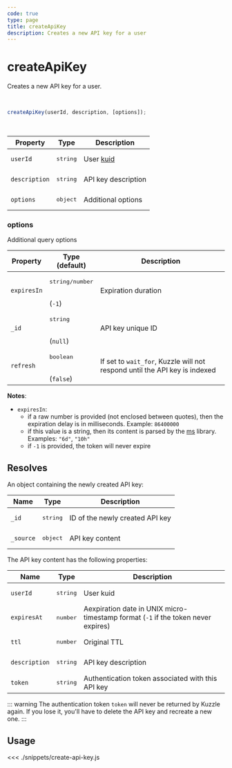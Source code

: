 ```yaml
---
code: true
type: page
title: createApiKey
description: Creates a new API key for a user
---
```


# createApiKey

Creates a new API key for a user.

<br />

```js
createApiKey(userId, description, [options]);
```

<br />

| Property | Type | Description |
| --- | --- | --- |
| `userId` | <pre>string</pre> | User [kuid](/core/2/guides/essentials/user-authentication#kuzzle-user-identifier-kuid) |
| `description` | <pre>string</pre> | API key description |
| `options` | <pre>object</pre> | Additional options |

### options

Additional query options

| Property | Type<br />(default) | Description |
| --- | --- | --- |
| `expiresIn` | <pre>string/number</pre><br />(`-1`) | Expiration duration |
| `_id` | <pre>string</pre><br />(`null`) | API key unique ID |
| `refresh` | <pre>boolean</pre><br />(`false`) | If set to `wait_for`, Kuzzle will not respond until the API key is indexed |

**Notes**:
- `expiresIn`:
  - if a raw number is provided (not enclosed between quotes), then the expiration delay is in milliseconds. Example: `86400000`
  - if this value is a string, then its content is parsed by the [ms](https://www.npmjs.com/package/ms) library. Examples: `"6d"`, `"10h"`
  - if `-1` is provided, the token will never expire

## Resolves

An object containing the newly created API key:

| Name      | Type              | Description      |
| --------- | ----------------- | ---------------- |
| `_id`      | <pre>string</pre> | ID of the newly created API key |
| `_source`  | <pre>object</pre> | API key content |

The API key content has the following properties:

| Name      | Type              | Description      |
| --------- | ----------------- | ---------------- |
| `userId`      | <pre>string</pre> | User kuid |
| `expiresAt`  | <pre>number</pre> | Aexpiration date in UNIX micro-timestamp format (`-1` if the token never expires) |
| `ttl`  | <pre>number</pre> | Original TTL |
| `description`  | <pre>string</pre> | API key description |
| `token`  | <pre>string</pre> | Authentication token associated with this API key |

::: warning
The authentication token `token` will never be returned by Kuzzle again. If you lose it, you'll have to delete the API key and recreate a new one.
:::

## Usage

<<< ./snippets/create-api-key.js
